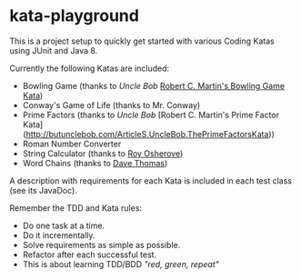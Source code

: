 # kata-playground
This is a project setup to quickly get started with various Coding Katas using JUnit and Java 8.

Currently the following Katas are included:

* Bowling Game (thanks to _Uncle Bob_ [Robert C. Martin's Bowling Game Kata](http://butunclebob.com/ArticleS.UncleBob.TheBowlingGameKata))
* Conway's Game of Life (thanks to Mr. Conway)
* Prime Factors (thanks to _Uncle Bob_ [Robert C. Martin's Prime Factor Kata] (http://butunclebob.com/ArticleS.UncleBob.ThePrimeFactorsKata))
* Roman Number Converter
* String Calculator (thanks to [Roy Osherove](http://osherove.com/tdd-kata-1/))
* Word Chains (thanks to [Dave Thomas](http://codekata.com/kata/kata19-word-chains/))

A description with requirements for each Kata is included in each test class (see its JavaDoc).

Remember the TDD and Kata rules:
- Do one task at a time. 
- Do it incrementally. 
- Solve requirements as simple as possible.
- Refactor after each successful test.
- This is about learning TDD/BDD *"red, green, repeat"*
